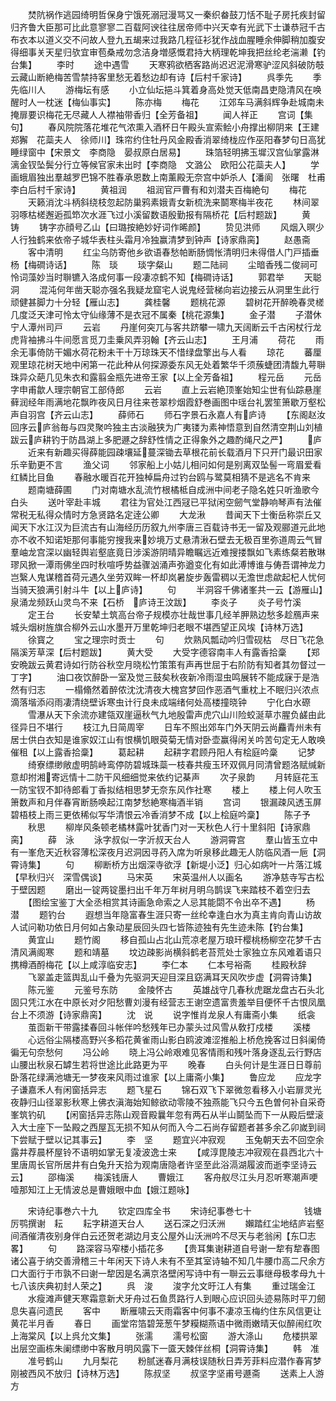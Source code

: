 <!-- { "loadSidebar": true } -->
　　焚阬祸作逃园绮明哲保身宁饿死溺冠漫骂又一秦织畚鼓刀恬不耻子房托疾封留归齐鲁大臣那可比此意寥寥二百载阿谀往往居帝师中兴天幸有光武下士谦恭冠千古布衣本以道义交不问故人登九五朅来过我路几程征衫犹作战血腥睡余伸脚稍加腹安得细事关天星归欤宜审苞桑戒勿念洁身増感慨君持大柄理乾坤我把丝纶老湍濑【钓台集】
　　李时
　　途中遇雪
　　天寒鸦欲栖客路尚迟迟泥滑寒驴涩风斜破防攲云藏山断絶梅苦雪禁持客里愁无着愁边却有诗【后村千家诗】
　　呉季先
　　季先临川人
　　游梅坛有感
　　小立仙坛挹斗箕着身高处觉天低南昌吏隐清风在唤醒时人一枕迷【梅仙事实】
　　陈亦梅
　　梅花
　　江郊车马满斜辉争赴城南未掩扉要识梅花无尽藏人人襟袖带香归【全芳备祖】
　　闻人祥正
　　宫词【集句】
　　春风院院落花堆花气浓熏入酒杯日午殿头宣索鲙小舟撑出柳阴来【王建　郑獬　花蘂夫人　徐师川】珠帘约住牡丹风金殿香消翠绮栊应作巫阳春梦句日高犹睡绿窗中【宋景文　李商隐　晏叔原白居易】
　　珠箔轻明拂玉墀汉宫仙掌露淋漓金钗坠鬓分行立等候官家未出时【李商隐　文潞公　欧阳公花蘂夫人】
　　学画蛾眉独出羣越罗巴锦不胜春承恩数上南薰殿无奈宫中妒杀人【潘阆　张曙　杜甫　李白后村千家诗】
　　黄祖润
　　祖润官戸曹有和刘潜夫百梅絶句
　　梅花
　　天籁消沈斗柄斜绕枝忽起防巢鸦素娥青女新梳洗来鬬寒梅半夜花
　　林间翠羽啄枯槎邂逅孤笻次水涯飞过小溪留数语殷勤报有隔桥花【后村题跋】
　　黄　铸
　　铸字亦顔号乙山【曰璐按絶妙好词作晞颜】
　　贽见洪师
　　风烟入暝少人行独鹤来依帝子城华表柱头霜月冷独赢清梦到钟声【诗家鼎脔】
　　赵愚斋
　　客中清明
　　红尘乌防寄他乡欲语春愁帕断肠惆怅清明归未得借人门戸插垂杨【梅磵诗话】
　　陈　琰
　　琰字粲山
　　题二陆祠
　　尘暗香残二俊祠可怜词藻妙当时聨镳入洛成何事一段凄凉鹤不知【梅磵诗话】
　　郭君举
　　天聪洞
　　混沌何年凿天聪亦强名我疑龙窟宅人说鬼经营梯向岩边接云从洞里生此行顽健甚脚力十分轻【雁山志】
　　龚桂馨
　　题桃花源
　　碧树花开醉晩春灵槎几度泛天津可怜太守仙缘薄不是衣冠不属秦【桃花源集】
　　金子潜
　　子潜休宁人潭州司戸
　　云岩
　　丹崖何突兀与客共跻攀一啸九天阔断云千古闲杖行龙虎背袖拂斗牛间愿言觅刀圭乗风弄羽翰【齐云山志】
　　王月浦
　　荷花
　　雨余无事倚防干媚水荷花粉未干十万琼珠天不惜绿盘擎出与人看
　　琼花
　　蕃厘观里琼花树天地中闲第一花此种从何探源委东风无处着繁华千须蔟蜨团清馥九萼聨珠异众葩几见朱衣和露翦金瓶先进帝王家【以上全芳备祖】
　　程元岳
　　元岳字申甫歙人理宗朝官工部侍郎
　　云岩
　　直上云岩絶顶峯始知尘世有仙踪悬崖藓润经年雨满地花飘昨夜风日月往来苍翠杪烟霞舒巻画图中瑶台礼罢笙箫歇万壑松声自羽宫【齐云山志】
　　薛师石
　　师石字景石永嘉人有庐诗
　　【东阁赵汝回序云庐翁毎与四灵聚吟独主古淡融狭为广夷镂为素神悟意到自然清空荆山刘植跋云庐耕钓于防昌湖上多肥遯之辞舒性情之正得象外之趣酌绳尺之严】
　　庐
　　近来有新趣买得薛能园疎壤延蔓深锄去草根花前长载酒月下只开门最识田家乐辛勤更不言
　　渔父词
　　邻家船上小姑儿相问如何是别离双坠髻一弯眉爱看红鳞比目鱼
　　春融水暖百花开独棹扁舟过钓台鸥与鹭莫相猜不是逃名不肯来
　　题南塘薛圃
　　门对南塘水乱流竹根橘柢自成洲中间老子隐名姓只听渔歌今白头
　　送叶宰赴丰城
　　君往为官处江西冦已平狱闲空劒气堂静响琴声有法催常税无私得众情时方急贤路名定逹公卿
　　大龙湫
　　昔闻天下士衡岳称崇丘又闻天下水江汉为巨流古有山海经历历叙九州李唐三百载诗书无一留及观郦道元此地亦不收不知诺矩那何事能穷搜我来妙境万丈悬清湫石壁去无极百里弥道周云气冒羣岫龙宫深以幽轻舆岩壑底竟日涉溪游阴晴异瞻瞩远近难搜搂飘如飞素练粲若散琳璆风掀一潭雨佛坐四时秋喧呼势益骤汹涌声弥遒变化有如此溥博谁与俦吾谓神龙力岂繄人鬼谋稽首荷元遇久坐劳双眸一杯却岚暑旋步轰雷稠以无澹世虑歘起杞人忧何当骑天狼满引射斗牛【以上庐诗】
　　句
　　半洞容千佛诸峯共一云【游雁山】泉涌龙频跃山灵鸟不来【石桥　庐诗王汶跋】
　　李炎子
　　炎子号竹溪
　　定王台
　　长安辇土筑高台帝子规模亦壮哉世事几经羊胛熟边愁多趁鴈声来城头烟树旌旗合柳外云山水墨开万里乾坤归老眼不堪西望正风埃【诗林万选】
　　徐寳之
　　宝之理宗时贡士
　　句
　　炊熟风瓢动吟归雪砚枯　尽日飞花急隔溪芳草深【后村题跋】
　　黄大受
　　大受字德容南丰人有露香拾稾
　　【郑安晩跋云黄君诗如行防谷秋空月晓松竹策策有声再世屈于右阶防有知者其勿督过一丁字】
　　油口夜饮醉卧一室及觉三鼓矣秋夜新冷雨湿虫鸣展转不能成寐于是浩然有归志
　　一榻翛然着醉侬沈沈清夜大槐宫梦回作恶酒气重枕上不眠归兴浓点滴落堦添闷雨凄清绕壁诉寒虫计行良未成端绪何处高楼撞晓钟
　　宁化白水磜
　　雪瀑从天下余流亦建瓴双崖逼秋气九地殷雷声虎穴山川险蛟涎草朩腥负鹾由此径异日不堪行
　　枝江九日简周宰
　　日车不照出郊车门外天阴云尚麤青州未有居士供白衣知是谁家奴江山有恨横饥眼萸菊无情对卧壶赢得闲关吟苦句定无人敢唤催租【以上露香拾稾】
　　葛起耕
　　起耕字君顾丹阳人有桧庭吟稾
　　记梦
　　绮寮缥缈敞虚明鹄峙鸾停防碧城珠蘂一枝春共瘦玉环双佩月同清曾题洛赋缄新意却拊湘寄远情十二防干风细细觉来依约记棊声
　　次子泉韵
　　月转庭花玉一防宝钗不卸待郎看丁香拟结相思梦无奈东风作社寒
　　楼上
　　楼上何人吹玉箫数声和月伴春宵断肠唤起江南梦愁絶寒梅酒半销
　　宫词
　　银漏疎风透玉屏碧梧枝上雨三更依稀似写华清恨云冷香消梦不成【以上桧庭吟稾】
　　陈子予
　　秋思
　　柳岸风条顿老橘林露叶犹香门对一天秋色人行十里斜阳【诗家鼎脔】
　　薛　泳
　　泳字叔似一字沂叔天台人
　　游洞霄宫
　　羣山皆玉立中有一峯危天近秋容薄松深夜月迟洞因寻药入席为听泉移此趣无人防临风酒一巵【洞霄诗集】
　　句
　　柳断桥方出烟深寺欲浮【新堤小泛】归心如病叶一片落江城【早秋归兴　深雪偶谈】
　　马宋英
　　宋英温州人以画名
　　游净慈寺写古松于壁因题
　　磨出一锭两锭墨扫出千年万年树月明乌鹊误飞来踏枝不着空归去
　　【图绘宝鉴丁大全丞相赏其诗画急命索之人忌其能閟不令出卒不遇】
　　杨　潜
　　题钓台
　　遐想当年隐富春生涯只寄一丝纶幸逢白水为真主肯向青山访故人试问勒功依日月何如占象动星辰回头四七皆陈迹独有先生迹未陈【钓台集】
　　黄宜山
　　题竹阁
　　移自孤山占北山荒凉老屋万琅玕樱桃杨柳空花梦千古清风满阁寒
　　题和靖墓
　　坟边疎影尚横斜鹤老苔荒处士家独立东风难着语只携樽酒酹梅花【以上咸淳临安志】
　　李仁本
　　仁本号裕斋
　　桂殿秋辞
　　飞翠盖走篮舆乱山千叠为先驱洞天迎目深且窈满耳天风吹步虚【洞霄诗集】
　　陈元鉴
　　元鉴号东防
　　金陵怀古
　　英雄战守几春秋虎踞龙盘古石头北固只凭江水在中原长对夕阳愁曹刘漫有经营志王谢空遗富贵羞举目便怀千古恨凤凰台上不须游【诗家鼎脔】
　　沈　说
　　说字惟肖龙泉人有庸斋小集
　　纸衾
　　茧靣新干带露揉春回斗帐伴吟愁残年已办蒙头过风雪从敎打戍楼
　　溪楼
　　心远俗尘隔楼高野兴多稻花黄雀雨山影白鸥波滩涩推船上桥危挽客过日斜阑倚徧无句奈愁何
　　冯公岭
　　晓上冯公岭艰难见客情雨和残叶落身逐乱云行野店山腰出秋泉石罅生若将世途比此路更为平
　　晚春
　　白头何计是生涯日日尊前卧落花绿满池塘无一梦夜来风雨过谁家【以上庸斋小集】
　　鲁应龙
　　应龙字子谦嘉禾人有闲窗括异志
　　题飞星石
　　锦石双飞下翠微忽看移入小岩扉灵光夜静归山径翠影秋寒上佛衣滇海始知鲸欲动零陵不独燕能飞只今五色曽何补自采奇峯筑钓矶
　　【闲窗括异志陈山观音殿曩年忽有两石从半山鬬坠而下一从殿后壁滚入大士座下一坠殿之西屋瓦无损不知从何而入今二石尚存留题者甚多余乙卯嵗到祠下尝赋于壁以记其事云】
　　李　坚
　　题宜兴冲寂观
　　玉兔朝天去不回空余露井荐晨杯屋铃不语明如掌无复凌波逸士来
　　【咸淳毘陵志冲寂观在县西北六十里唐周长官所居井有白兔升天拾为观南唐隐者许坚至此浴滆湖履波而逝李坚诗云云】
　　邵梅溪
　　梅溪钱唐人
　　曹娥江
　　客舟舣尽江头月忍听寒潮声哽噎那知江上无情波总是曹娥眼中血【娥江题咏】

　　宋诗纪事巻六十九
　　钦定四库全书
　　宋诗纪事巻七十　　　　　　钱塘厉鹗撰谢　耘
　　耘字耕道天台人
　　送石深之归沃洲
　　嬾踏红尘地结庐岩壑间酒催清夜别身伴白云还贺老湖边月支公屋外山沃洲吟不尽天与老翁闲【东□志畧】
　　句
　　路深容马窄楼小插花多
　　【贵耳集谢耕道自号谢一犂有犂春图诸公喜于纳交善滑稽三十年闲天下诗人未有不至其室诗轴不知几牛腰巾高二尺余方口大面行于市孰不曰谢一犂因是名满京洛壁闲写诗中有一聨云云事继母极孝母九十七八该庆典初封人荣之】
　　呉　浚
　　浚字允文旴江人有集
　　重过瑞金江
　　水瘦滩声健天寒霜意新犬牙舟过石鱼贯路行人到眼心应识回头迹易陈时平刀劒息失喜问遗民
　　客中
　　断雁啸云天雨霜客中何事不凄凉玉梅约住东风信更让黄花半月香
　　春日
　　画堂帘箔碧笼葱午梦糢糊燕语中微雨嫩晴天似醉闹红吹上海棠风【以上呉允文集】
　　张濡
　　濡号松窗
　　游大涤山
　　危楼拱翠出层空画栋朱阑缥缈中客散月明风露下一匳天棘伴丝桐【洞霄诗集】
　　韩　准
　　准号鹤山
　　九月梨花
　　粉腻迷春月满枝误随秋日弄芳菲料应潜作春宵梦刚被西风不放归【诗林万选】
　　陈叔坚
　　叔坚字坚甫号遯斋
　　送素上人游方
